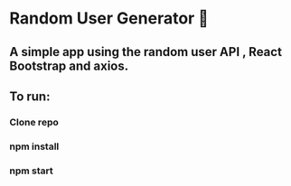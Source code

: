 # Random User Generator 👤

## A simple app using the random user API , React Bootstrap and axios.

## To run:

### Clone repo

### npm install

### npm start
